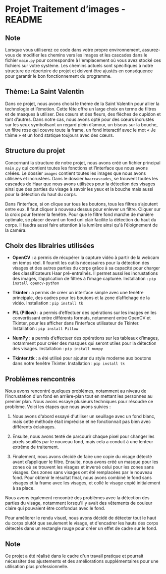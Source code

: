 # Projet Traitement d’images - README

## Note

Lorsque vous utiliserez ce code dans votre propre environnement, assurez-vous de modifier les chemins vers les images et les cascades dans le fichier `main.py` pour correspondre à l'emplacement où vous avez stocké ces fichiers sur votre système. Les chemins actuels sont spécifiques à notre structure de répertoire de projet et doivent être ajustés en conséquence pour garantir le bon fonctionnement du programme.

## Thème: La Saint Valentin

Dans ce projet, nous avons choisi le thème de la Saint Valentin pour allier la technologie et l’émotion. Cette fête offre un large choix en terme de filtres et de masques à utiliser. Des cœurs et des fleurs, des flèches de cupidon et tant d’autres. Dans notre cas, nous avons opté pour des cœurs incrustés sur les yeux symbolisant un regard plein d’amour, un bisous sur la bouche, un filtre rose qui couvre toute la frame, un fond interactif avec le mot « Je t’aime » et un fond statique toujours avec des cœurs.

## Structure du projet

Concernant la structure de notre projet, nous avons créé un fichier principal `main.py` qui contient toutes les fonctions et l’interface que nous avons créées. Le dossier `images` contient toutes les images que nous avons utilisées et incrustées. Dans le dossier `haarcascades`, se trouvent toutes les cascades de Haar que nous avons utilisées pour la détection des visages ainsi que des parties du visage à savoir les yeux et la bouche mais aussi pour la détection du haut du corps.

Dans l’interface, si on clique sur tous les boutons, tous les filtres s’ajoutent entre eux. Il faut cliquer à nouveau dessus pour enlever un filtre. Cliquer sur la croix pour fermer la fenêtre. Pour que le filtre fond marche de manière optimale, se placer devant un fond uni clair facilite la détection du haut du corps. Il faudra aussi faire attention à la lumière ainsi qu'à l’éloignement de la caméra.

## Choix des librairies utilisées

- **OpenCV** : a permis de récupérer la capture vidéo à partir de la webcam en temps réel. Il fournit les outils nécessaires pour la détection des visages et des autres parties du corps grâce à sa capacité pour charger des classificateurs Haar pré-entraînés. Il permet aussi les incrustations des images, l’application de filtres à l’image capturée.
  Installation : `pip install opencv-python`
  
- **Tkinter** : a permis de créer un interface simple avec une fenêtre principale, des cadres pour les boutons et la zone d’affichage de la vidéo.
  Installation : `pip install tk`
  
- **PIL (Pillow)** : a permis d’effectuer des opérations sur les images en les convertissant entre différents formats, notamment entre OpenCV et Tkinter, pour les afficher dans l’interface utilisateur de Tkinter.
  Installation : `pip install Pillow`
  
- **NumPy** : a permis d’effectuer des opérations sur les tableaux d’images, notamment pour créer des masques qui seront utiles pour la détection des visages.
  Installation : `pip install numpy`
  
- **Tkinter.ttk** : a été utilisé pour ajouter du style moderne aux boutons dans notre fenêtre Tkinter.
  Installation : `pip install tk`

## Problèmes rencontrés

Nous avons rencontré quelques problèmes, notamment au niveau de l’incrustation d'un fond en arrière-plan tout en mettant les personnes au premier plan. Nous avons essayé plusieurs techniques pour résoudre ce problème. Voici les étapes que nous avons suivies :

1. Nous avons d'abord essayé d'utiliser un seuillage avec un fond blanc, mais cette méthode était imprécise et ne fonctionnait pas bien avec différents éclairages.
  
2. Ensuite, nous avons tenté de parcourir chaque pixel pour changer les pixels seuillés par le nouveau fond, mais cela a conduit à une lenteur extrême de traitement.
  
3. Finalement, nous avons décidé de faire une copie du visage détecté avant d’appliquer le filtre. Ensuite, nous avons créé un masque pour les zones où se trouvent les visages et inversé celui pour les zones sans visages. Ces zones sans visages ont été remplacées par le nouveau fond. Pour obtenir le résultat final, nous avons combiné le fond sans visages et la frame avec les visages, et collé le visage copié initialement à sa place.

Nous avons également rencontré des problèmes avec la détection des parties du visage, notamment lorsqu'il y avait des vêtements de couleur claire qui pouvaient être confondus avec le fond.

Pour améliorer le rendu visuel, nous avons décidé de détecter tout le haut du corps plutôt que seulement le visage, et d'encadrer les hauts des corps détectés dans un rectangle rouge pour créer un effet de cadre sur le fond.

## Note

Ce projet a été réalisé dans le cadre d'un travail pratique et pourrait nécessiter des ajustements et des améliorations supplémentaires pour une utilisation plus professionnelle.
